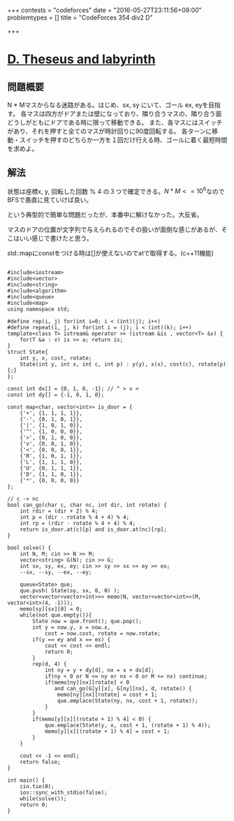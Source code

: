 +++
contests = "codeforces"
date = "2016-05-27T23:11:56+09:00"
problemtypes = []
title = "CodeForces 354 div2 D"

+++

# [D. Theseus and labyrinth](http://codeforces.com/problemset/problem/676/D)

<!--more-->

## 問題概要

N * Mマスからなる迷路がある。はじめ、sx, sy にいて、ゴール ex, eyを目指す。
各マスは四方がドアまたは壁になっており、隣り合うマスの、隣り合う面どうしがともにドアである時に限って移動できる。
また、各マスにはスイッチがあり、それを押すと全てのマスが時計回りに90度回転する。
各ターンに移動・スイッチを押すのどちらか一方を１回だけ行える時、ゴールに着く最短時間を求めよ。

## 解法

状態は座標x, y, 回転した回数 % 4 の３つで確定できる。$N * M <= 10^6$なのでBFSで愚直に見ていけば良い。

という典型的で簡単な問題だったが、本番中に解けなかった。大反省。

マスのドアの位置が文字列で与えられるのでその扱いが面倒な感じがあるが、そこはいい感じで書けたと思う。

std::mapにconstをつける時は[]が使えないのでatで取得する。(c++11機能)

~~~

#include<iostream>
#include<vector>
#include<string>
#include<algorithm>
#include<queue>
#include<map>
using namespace std;

#define rep(i, j) for(int i=0; i < (int)(j); i++)
#define repeat(i, j, k) for(int i = (j); i < (int)(k); i++)
template<class T> istream& operator >> (istream &is , vector<T> &v) {
    for(T &a : v) is >> a; return is;
}
struct State{
    int y, x, cost, rotate;
    State(int y, int x, int c, int p) : y(y), x(x), cost(c), rotate(p){;}
};

const int dx[] = {0, 1, 0, -1}; // ^ > v < 
const int dy[] = {-1, 0, 1, 0};

const map<char, vector<int>> is_door = {
    {'+', {1, 1, 1, 1}},
    {'-', {0, 1, 0, 1}},
    {'|', {1, 0, 1, 0}},
    {'^', {1, 0, 0, 0}},
    {'>', {0, 1, 0, 0}},
    {'v', {0, 0, 1, 0}},
    {'<', {0, 0, 0, 1}},
    {'R', {1, 0, 1, 1}},
    {'L', {1, 1, 1, 0}},
    {'U', {0, 1, 1, 1}},
    {'D', {1, 1, 0, 1}},
    {'*', {0, 0, 0, 0}}
};

// c -> nc
bool can_go(char c, char nc, int dir, int rotate) {
    int rdir = (dir + 2) % 4;
    int p = (dir - rotate % 4 + 4) % 4;
    int rp = (rdir - rotate % 4 + 4) % 4;
    return is_door.at(c)[p] and is_door.at(nc)[rp];
}

bool solve() {
    int N, M; cin >> N >> M;
    vector<string> G(N); cin >> G;
    int sx, sy, ex, ey; cin >> sy >> sx >> ey >> ex;
    --sx, --sy, --ex, --ey;

    queue<State> que;    
    que.push( State(sy, sx, 0, 0) );
    vector<vector<vector<int>>> memo(N, vector<vector<int>>(M, vector<int>(4, -1)));
    memo[sy][sx][0] = 0;
    while(not que.empty()){
        State now = que.front(); que.pop();        
        int y = now.y, x = now.x,
            cost = now.cost, rotate = now.rotate;
        if(y == ey and x == ex) {
            cout << cost << endl;
            return 0;
        }
        rep(d, 4) {
            int ny = y + dy[d], nx = x + dx[d];
            if(ny < 0 or N <= ny or nx < 0 or M <= nx) continue;
            if(memo[ny][nx][rotate] < 0
               and can_go(G[y][x], G[ny][nx], d, rotate)) {
                memo[ny][nx][rotate] = cost + 1;
                que.emplace(State(ny, nx, cost + 1, rotate));
            }
        }
        if(memo[y][x][(rotate + 1) % 4] < 0) {
            que.emplace(State(y, x, cost + 1, (rotate + 1) % 4));
            memo[y][x][(rotate + 1) % 4] = cost + 1;
        }
    }
    
    cout << -1 << endl;
    return false;
}

int main() {
    cin.tie(0);
    ios::sync_with_stdio(false);
    while(solve());
    return 0;
}


~~~
